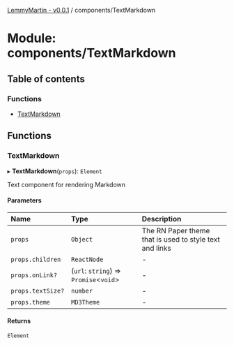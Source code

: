 [LemmyMartin - v0.0.1](../README.md) / components/TextMarkdown

# Module: components/TextMarkdown

## Table of contents

### Functions

- [TextMarkdown](components_TextMarkdown.md#textmarkdown)

## Functions

### TextMarkdown

▸ **TextMarkdown**(`props`): `Element`

Text component for rendering Markdown

#### Parameters

| Name | Type | Description |
| :------ | :------ | :------ |
| `props` | `Object` | The RN Paper theme that is used to style text and links |
| `props.children` | `ReactNode` | - |
| `props.onLink?` | (`url`: `string`) => `Promise`<`void`\> | - |
| `props.textSize?` | `number` | - |
| `props.theme` | `MD3Theme` | - |

#### Returns

`Element`
